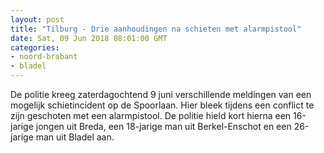 ```yaml
---
layout: post
title: "Tilburg - Drie aanhoudingen na schieten met alarmpistool"
date: Sat, 09 Jun 2018 08:01:00 GMT
categories: 
- noord-brabant 
- bladel 
---
```


De politie kreeg zaterdagochtend 9 juni verschillende meldingen van een mogelijk schietincident op de Spoorlaan. Hier bleek tijdens een conflict te zijn geschoten met een alarmpistool. De politie hield kort hierna een 16-jarige jongen uit Breda, een 18-jarige man uit Berkel-Enschot en een 26-jarige man uit Bladel aan.
